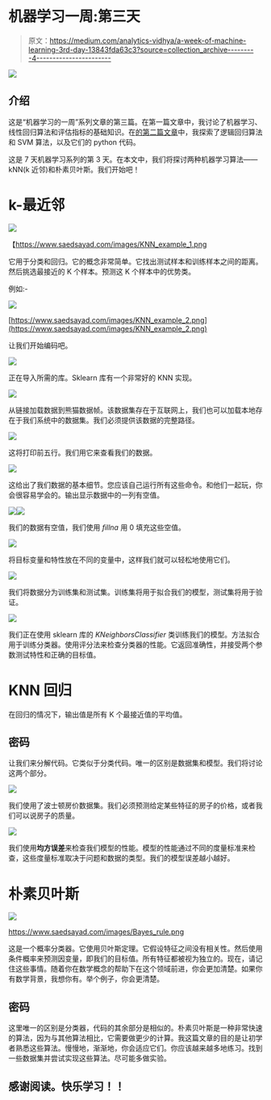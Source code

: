 # 机器学习一周:第三天

> 原文：<https://medium.com/analytics-vidhya/a-week-of-machine-learning-3rd-day-13843fda63c3?source=collection_archive---------4----------------------->

![](img/e0f85a0a4c968913db2591f3a5e9bba0.png)

## 介绍

这是“机器学习的一周”系列文章的第三篇。在第一篇文章中，我讨论了机器学习、线性回归算法和评估指标的基础知识。在[的第二篇文章](/analytics-vidhya/a-week-of-machine-learning-2nd-day-d14c4a9b08f)中，我探索了逻辑回归算法和 SVM 算法，以及它们的 python 代码。

这是 7 天机器学习系列的第 3 天。在本文中，我们将探讨两种机器学习算法——kNN(k 近邻)和朴素贝叶斯。我们开始吧！

# k-最近邻

![](img/614f766c436202688a95622c40cf6022.png)

【https://www.saedsayad.com/images/KNN_example_1.png 

它用于分类和回归。它的概念非常简单。它找出测试样本和训练样本之间的距离。然后挑选最接近的 K 个样本。预测这 K 个样本中的优势类。

例如:-

![](img/d9baff8613079e02187e66025c05866d.png)

[https://www.saedsayad.com/images/KNN_example_2.png](https://www.saedsayad.com/images/KNN_example_2.png)

让我们开始编码吧。

![](img/b1ce07bb5e30c32aef025e1c4c57606b.png)

正在导入所需的库。Sklearn 库有一个非常好的 KNN 实现。

![](img/a712171169de9d6f2536906efe1f9c40.png)

从链接加载数据到熊猫数据帧。该数据集存在于互联网上，我们也可以加载本地存在于我们系统中的数据集。我们必须提供该数据的完整路径。

![](img/803179ae7d69cbc6afdf9d9ece9df7aa.png)

这将打印前五行。我们用它来查看我们的数据。

![](img/cbc7682607110c4936827d360c9bafb6.png)

这给出了我们数据的基本细节。您应该自己运行所有这些命令。和他们一起玩，你会很容易学会的。输出显示数据中的一列有空值。

![](img/12ffb938f4e2f061b54274604c01013a.png)![](img/6d927a8b092a908d4c3fc90e9557de0a.png)

我们的数据有空值，我们使用 *fillna* 用 0 填充这些空值。

![](img/f2ad87b85e206d54e7f8776c0c7729a3.png)

将目标变量和特性放在不同的变量中，这样我们就可以轻松地使用它们。

![](img/05f2ce19436ccb4b7dbf6ea2d151fec8.png)

我们将数据分为训练集和测试集。训练集将用于拟合我们的模型，测试集将用于验证。

![](img/cadd9bdaa8a6299adc061d11a23addd6.png)

我们正在使用 sklearn 库的 *KNeighborsClassifier* 类训练我们的模型。方法拟合用于训练分类器。使用评分法来检查分类器的性能。它返回准确性，并接受两个参数测试特性和正确的目标值。

# KNN 回归

在回归的情况下，输出值是所有 K 个最接近值的平均值。

## 密码

让我们来分解代码。它类似于分类代码。唯一的区别是数据集和模型。我们将讨论这两个部分。

![](img/56a2bb71d6effef29e4ae8d8aeb9ee98.png)

我们使用了波士顿房价数据集。我们必须预测给定某些特征的房子的价格，或者我们可以说房子的质量。

![](img/03e8fdd1a868f97bc08211febee3a52a.png)

我们使用**均方误差**来检查我们模型的性能。模型的性能通过不同的度量标准来检查，这些度量标准取决于问题和数据的类型。我们的模型误差越小越好。

# 朴素贝叶斯

![](img/5d9e008a1402b0e5df2f076982c50c5c.png)

https://www.saedsayad.com/images/Bayes_rule.png

这是一个概率分类器。它使用贝叶斯定理。它假设特征之间没有相关性。然后使用条件概率来预测因变量，即我们的目标值。所有特征都被视为独立的。现在，请记住这些事情。随着你在数学概念的帮助下在这个领域前进，你会更加清楚。如果你有数学背景，我想你有。举个例子，你会更清楚。

## 密码

这里唯一的区别是分类器，代码的其余部分是相似的。朴素贝叶斯是一种非常快速的算法，因为与其他算法相比，它需要做更少的计算。我这篇文章的目的是让初学者熟悉这些算法。慢慢地，渐渐地，你会适应它们。你应该越来越多地练习。找到一些数据集并尝试实现这些算法。尽可能多做实验。

## 感谢阅读。快乐学习！！